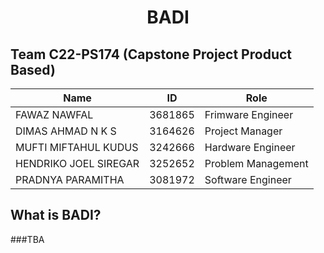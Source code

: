 <h1 align="center">
<p align="center">BADI</p>


## Team C22-PS174 (Capstone Project Product Based)
| Name  | ID | Role |
| ------------- | ------------- | ------------- |
| FAWAZ NAWFAL | 3681865 | Frimware Engineer |
| DIMAS AHMAD N K S  | 3164626 | Project Manager |
| MUFTI MIFTAHUL KUDUS | 3242666 | Hardware Engineer |
| HENDRIKO JOEL SIREGAR | 3252652 | Problem Management |
| PRADNYA PARAMITHA | 3081972 | Software Engineer |

  
  
  ## What is BADI?
  
  ###TBA
